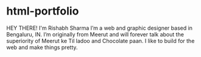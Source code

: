 # html-portfolio
HEY THERE! I'm Rishabh Sharma I’m a web and graphic designer based in Bengaluru, IN. I’m originally from Meerut and will forever talk about the superiority of Meerut ke Til ladoo and Chocolate paan. I like to build for the web and make things pretty.
